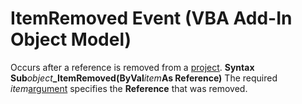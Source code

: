 
# ItemRemoved Event (VBA Add-In Object Model)



Occurs after a reference is removed from a [project](b8bdf64f-5920-1ae9-16d0-b26d09524a30.md).
 **Syntax**
 **Sub**_object_**_ItemRemoved(ByVal**_item_**As Reference)**
The required  _item_[argument](b8bdf64f-5920-1ae9-16d0-b26d09524a30.md) specifies the **Reference** that was removed.
